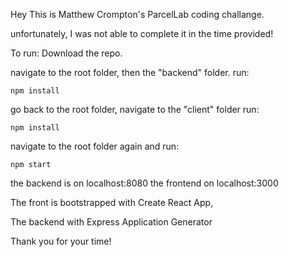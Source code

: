 Hey This is Matthew Crompton's ParcelLab coding challange.

unfortunately, I was not able to complete it in the time provided!

To run:
Download the repo.

navigate to the root folder, then the "backend" folder.
run:

```
npm install
```

go back to the root folder, navigate to the "client" folder
run:

```
npm install
```

navigate to the root folder again and run:

```
npm start
```

the backend is on localhost:8080
the frontend on localhost:3000

The front is bootstrapped with Create React App,

The backend with Express Application Generator

Thank you for your time!
